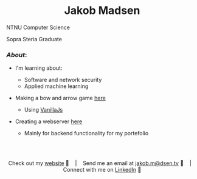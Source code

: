 <h1 align="center">Jakob Madsen</h1>

NTNU Computer Science

Sopra Steria Graduate

### _About_:

- I'm learning about:
    - Software and network security
    - Applied machine learning
    
- Making a bow and arrow game <a href="https://jlmadsen.github.io">here</a>
    - Using [VanillaJs](http://vanilla-js.com/)
    
- Creating a webserver <a href="https://denlurevind.com">here</a>
    - Mainly for backend functionality for my portefolio

</details>

<br /><br />

<div align="middle">
  
Check out my [website][Website] :link:               &nbsp;&nbsp;&nbsp;|&nbsp;&nbsp;&nbsp;
Send me an email at jakob.m@dsen.tv :speech_balloon: &nbsp;&nbsp;&nbsp;|&nbsp;&nbsp;&nbsp;
Connect with me on [LinkedIn][LinkedIn] :necktie:

</div>

[Website]:https://jakoblm.com/	
[LinkedIn]:https://www.linkedin.com/in/jakoblm/
